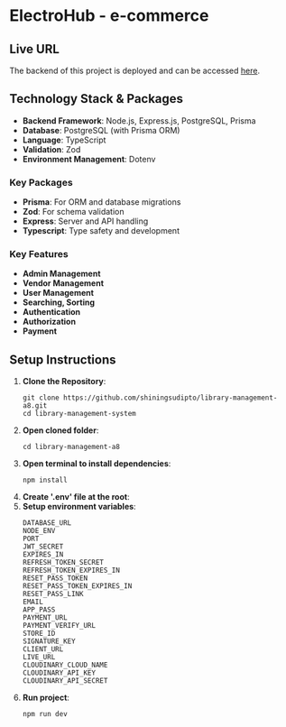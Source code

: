 # ElectroHub - e-commerce

## Live URL

The backend of this project is deployed and can be accessed [here](https://electro-hub-one.vercel.app).

## Technology Stack & Packages

- **Backend Framework**: Node.js, Express.js, PostgreSQL, Prisma
- **Database**: PostgreSQL (with Prisma ORM)
- **Language**: TypeScript
- **Validation**: Zod
- **Environment Management**: Dotenv

### Key Packages

- **Prisma**: For ORM and database migrations
- **Zod**: For schema validation
- **Express**: Server and API handling
- **Typescript**: Type safety and development

### Key Features

- **Admin Management**
- **Vendor Management**
- **User Management**
- **Searching, Sorting**
- **Authentication**
- **Authorization**
- **Payment**

## Setup Instructions

1. **Clone the Repository**:
   ```
   git clone https://github.com/shiningsudipto/library-management-a8.git
   cd library-management-system
   ```
2. **Open cloned folder**:
   ```
   cd library-management-a8
   ```
3. **Open terminal to install dependencies**:
   ```
   npm install
   ```
4. **Create '.env' file at the root**:
5. **Setup environment variables**:
   ```
   DATABASE_URL
   NODE_ENV
   PORT
   JWT_SECRET
   EXPIRES_IN
   REFRESH_TOKEN_SECRET
   REFRESH_TOKEN_EXPIRES_IN
   RESET_PASS_TOKEN
   RESET_PASS_TOKEN_EXPIRES_IN
   RESET_PASS_LINK
   EMAIL
   APP_PASS
   PAYMENT_URL
   PAYMENT_VERIFY_URL
   STORE_ID
   SIGNATURE_KEY
   CLIENT_URL
   LIVE_URL
   CLOUDINARY_CLOUD_NAME
   CLOUDINARY_API_KEY
   CLOUDINARY_API_SECRET
   ```
6. **Run project**:
   ```
   npm run dev
   ```
